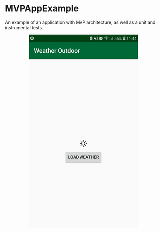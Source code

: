 # MVPAppExample
An example of an application with MVP architecture, as well as a unit and instrumental tests.

<p align="center">
  <img padding="24px" src="https://github.com/natalliarad/MVPAppExample/blob/master/Weather%20Outdoor.jpg" width="350"/>
<p>
